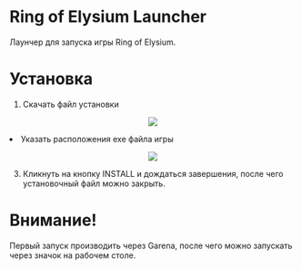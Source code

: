# Ring of Elysium Launcher
Лаунчер для запуска игры Ring of Elysium.

# Установка
1. Скачать файл установки 
<p align="center">
  <img src="https://github.com/RoBit666/Ring-of-Elysium-Launcher/raw/master/TutorialImages/Install_Step_1.png">
</p

2. Указать расположения exe файла игры

<p align="center">
  <img src="https://github.com/RoBit666/Ring-of-Elysium-Launcher/raw/master/TutorialImages/Install_Step_2.png">
</p>

3. Кликнуть на кнопку INSTALL и дождаться завершения, после чего установочный файл можно закрыть.

# Внимание!
Первый запуск производить через Garena, после чего можно запускать через значок на рабочем столе.
